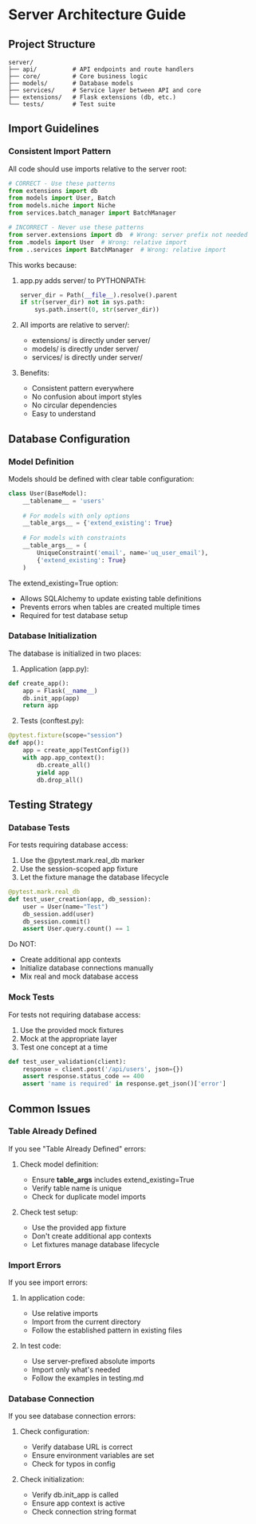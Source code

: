 # Server Architecture Guide

## Project Structure

```
server/
├── api/          # API endpoints and route handlers
├── core/         # Core business logic
├── models/       # Database models
├── services/     # Service layer between API and core
├── extensions/   # Flask extensions (db, etc.)
└── tests/        # Test suite
```

## Import Guidelines

### Consistent Import Pattern

All code should use imports relative to the server root:

```python
# CORRECT - Use these patterns
from extensions import db
from models import User, Batch
from models.niche import Niche
from services.batch_manager import BatchManager

# INCORRECT - Never use these patterns
from server.extensions import db  # Wrong: server prefix not needed
from .models import User  # Wrong: relative import
from ..services import BatchManager  # Wrong: relative import
```

This works because:
1. app.py adds server/ to PYTHONPATH:
   ```python
   server_dir = Path(__file__).resolve().parent
   if str(server_dir) not in sys.path:
       sys.path.insert(0, str(server_dir))
   ```

2. All imports are relative to server/:
   - extensions/ is directly under server/
   - models/ is directly under server/
   - services/ is directly under server/

3. Benefits:
   - Consistent pattern everywhere
   - No confusion about import styles
   - No circular dependencies
   - Easy to understand

## Database Configuration

### Model Definition

Models should be defined with clear table configuration:

```python
class User(BaseModel):
    __tablename__ = 'users'
    
    # For models with only options
    __table_args__ = {'extend_existing': True}
    
    # For models with constraints
    __table_args__ = (
        UniqueConstraint('email', name='uq_user_email'),
        {'extend_existing': True}
    )
```

The extend_existing=True option:
- Allows SQLAlchemy to update existing table definitions
- Prevents errors when tables are created multiple times
- Required for test database setup

### Database Initialization

The database is initialized in two places:

1. Application (app.py):
```python
def create_app():
    app = Flask(__name__)
    db.init_app(app)
    return app
```

2. Tests (conftest.py):
```python
@pytest.fixture(scope="session")
def app():
    app = create_app(TestConfig())
    with app.app_context():
        db.create_all()
        yield app
        db.drop_all()
```

## Testing Strategy

### Database Tests

For tests requiring database access:

1. Use the @pytest.mark.real_db marker
2. Use the session-scoped app fixture
3. Let the fixture manage the database lifecycle

```python
@pytest.mark.real_db
def test_user_creation(app, db_session):
    user = User(name="Test")
    db_session.add(user)
    db_session.commit()
    assert User.query.count() == 1
```

Do NOT:
- Create additional app contexts
- Initialize database connections manually
- Mix real and mock database access

### Mock Tests

For tests not requiring database access:

1. Use the provided mock fixtures
2. Mock at the appropriate layer
3. Test one concept at a time

```python
def test_user_validation(client):
    response = client.post('/api/users', json={})
    assert response.status_code == 400
    assert 'name is required' in response.get_json()['error']
```

## Common Issues

### Table Already Defined

If you see "Table Already Defined" errors:

1. Check model definition:
   - Ensure __table_args__ includes extend_existing=True
   - Verify table name is unique
   - Check for duplicate model imports

2. Check test setup:
   - Use the provided app fixture
   - Don't create additional app contexts
   - Let fixtures manage database lifecycle

### Import Errors

If you see import errors:

1. In application code:
   - Use relative imports
   - Import from the current directory
   - Follow the established pattern in existing files

2. In test code:
   - Use server-prefixed absolute imports
   - Import only what's needed
   - Follow the examples in testing.md

### Database Connection

If you see database connection errors:

1. Check configuration:
   - Verify database URL is correct
   - Ensure environment variables are set
   - Check for typos in config

2. Check initialization:
   - Verify db.init_app is called
   - Ensure app context is active
   - Check connection string format